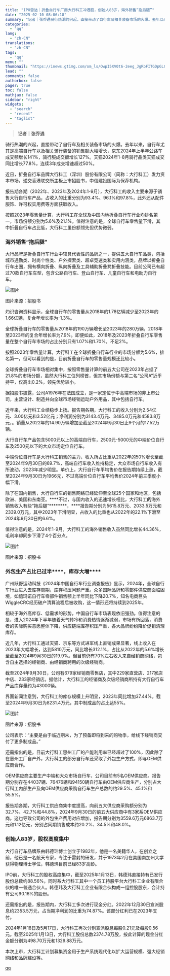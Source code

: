 ```yaml
---
title: "IPO雷达｜折叠自行车厂商大行科工冲港股，创始人83岁，海外销售“拖后腿”"
date: "2025-02-10 08:06:18"
summary: "记者｜张乔遇骑行热潮的兴起，直接带动了自行车及相关装备市场的火爆。去年以来，自行车尤其是高端自行车以..."
categories:
  - "qq"
lang:
  - "zh-CN"
translations:
  - "zh-CN"
tags:
  - "qq"
menu: ""
thumbnail: "https://inews.gtimg.com/om_ls/OwpI5XV0t6-2eeg_JgRbFITGDpGL0fArsATIsUOJj3wasAA_640360/0"
lead: ""
comments: false
authorbox: false
pager: true
toc: false
mathjax: false
sidebar: "right"
widgets:
  - "search"
  - "recent"
  - "taglist"
---
```


> **记者｜张乔遇**

骑行热潮的兴起，直接带动了自行车及相关装备市场的火爆。去年以来，自行车尤其是高端自行车以及相关骑行装备的销售额大幅增长，京东2024年上半年公路车成交额增长141%，骑行服成交额增长127%。天猫2024年1-8月骑行品类天猫成交同比增长77.8%，连续3年成交增速超过50%。

近日，折叠自行车品牌大行科工（深圳）股份有限公司（简称：大行科工）发力资本市场，递交香港联交所主板上市招股书，中信建投国际为保荐机构。

报告期各期（2022年、2023年及2024年1-9月），大行科工的收入主要来源于销售大行自行车产品，占收入的比重分别为93.4%、96.1%和97.8%，此外还从配件服饰、许可权实用费等方面获取收入。

按照2023年零售量计算，大行科工在全球及中国内地折叠自行车行业均排名第一，市场份额分别为5.6%及21.1%。值得注意的是，全球自行车零售量下滑，其中折叠自行车占比低，大行科工虽份额领先但优势微弱。

### ****海外销售“拖后腿”****

大行品牌是折叠自行车行业中较具代表性的品牌之一，提供五大自行车品类，包括城市通勤类、时尚个性类、户外探索类、超卓竞速类和实用内涵类，品牌以折叠自行车出圈，拥有横向折叠、纵向折叠及工具辅助折叠凳折叠技能。目前公司已有超过70款自行车车型，包含公路自行车、登山自行车、儿童自行车和电助力自行车。

![图片](https://inews.gtimg.com/om_bt/OEop6E0VhrmoySlN0O-tcE2s951SblI3y8Y3KStt9cTd0AA/641)

图片来源：招股书

灼识咨询资料显示，全球自行车的零售量从2018年的1.78亿辆减少至2023年的1.66亿辆，复合年增长率为-1.3%。

全球折叠自行车的零售量从2018年的190万辆增长至2023年的280万辆，2018年至2023年的复合年增长率为7.9%。即便如此，2018年及2023年折叠自行车零售量在整个自行车市场的占比分别只有1.07%和1.70%，不足2%。

按照2023年零售量计算，大行科工在全球折叠自行车行业的市场分额为5.6%，排名第一，但可以看到的是，目前折叠自行车的零售量规模还比较小。

全球折叠自行车市场相对集中，按照零售量计算的前五大公司在2023年占据了21.8%的市场分额，虽然大行科工位列榜首，但其市场份额与第二名“公司A”近乎持平，仅高出0.2%，领先优势较小。

据招股书披露，公司A1976年在法国成立，是一家定位于中高端市场的非上市公司，主营设计、制造并向全球市场经销运动户外用品，其中包括自行车。

近年来，大行科工业绩稳步上扬。报告期各期，大行科工的收入分别为2.54亿元、3.00亿元和3.52亿元；净利润分别为3143.4万元、3485.0万元和4583.8万元，。销量从2022年的14.90万辆增加至截至2024年9月30日止9个月的17.52万辆。

大行自行车产品包含5000元以上的高端自行车，2500元-5000元的中端价位自行车及2500元以下的大众市场定位自行车。

中端价位自行车是大行科工销售的主力，收入所占比重从2022年的50%增长至截至2024年9月30日的69.7%，高端自行车收入维持稳定，大众市场自行车收入有所波动，2023年减少明显。单价上，大行自行车平均售价在报告期持续上涨，截至2024年9月30日为1966元，不过高端价位自行车平均售价2024年前三季度小幅下滑。

除了在国内销售，大行自行车的销售网络已经延伸至全球25个国家和地区，包括欧洲、美国和东南亚。****不过，与国内收入的迅速增长相比，大行科工********的********海外销售收入有些“拖后腿”********，****报告期分别为5615.8万元、2033.5万元和2339.0万元，其中2023年下滑明显，占收入的比重也从2022年的22.1%下滑至2024年9月30日的6.6%。

值得注意的是，2024年1-9月，大行科工的海外销售收入虽然同比增长44.36%，毛利率却同步下滑了4个百分点。

![图片](https://inews.gtimg.com/om_bt/OyW1J26-Ce6W9_-I-xTQ6GUKwGZOkzCz5HVZqWTYb76coAA/641)

图片来源：招股书

### ****外包生产占比已过半********，库存大增****

广州跃野运动科技《2024年中国自行车行业调查报告》显示，2024年，全球自行车行业进入去库存周期，库存积压问题严重。众多国际品牌和零部件供应商面临困境，如禧玛诺自行车零部件销售额上半年同比下降20.7%，知名电商巨头WiggleCRC经历破产清算流程后被收购，这一情形还将持续到2025年。

相较于海外高库存、低需求的形势，中国自行车市场表现依旧强劲。值得注意的是，进入2024年下半年随着天气转冷和消费热情逐渐减弱，市场有所回落，消费者的实际购买意愿整体下降，供应链端库存积压严重，各大品牌纷纷降价促销清理库存。

近几年，大行科工通过天猫、京东等方式进军线上直销成果显著，线上收入在2023年大幅增长，达到5810万元，同比增长312.1%，占比从2022年的5.6%增长至截至2024年9月30日的19.9%。但目前仍有70%左右收入来自经销商网络，包含自主选择的经销商、由经销商聘用的次级经销商。

截至2024年9月30日，公司有679家经销商零售店，其中229家直营店、217家店中店、233家经销店。据估计，大行科工的经销商及次级经销商所持有大行自行车产品库存量约为43000辆。

界面新闻注意到，大行科工的库存规模上升明显，2023年同比增加37.44%，截至2024年9月30日为8231.4万元，其中制成品的占比达55%。

![图片](https://inews.gtimg.com/om_bt/O3fwu18BcyyNdPdN8YY39BlRg_4OAOqQD-D-KdD8ALbFcAA/641)

图片来源：招股书

公司表示：“主要是由于临近期末，为了预备即将到来的购物季，给线下经销商交付了更多制成品。”

还需指出的是，目前大行科工惠州工厂的产能利用率已经超过了100%，因此除了在惠州工厂自产外，大行科工的部分自行车还采取了外包生产方式，即与OEM供应商合作。

OEM供应商主要生产中端和大众市场自行车，公司目前有5名OEM供应商。报告期分别存在44037辆、76476辆和94150辆自行车由OEM供应商生产，分别占大行科工内部生产及向OEM供应商采购自行车生产总数的约29.5%、45.1%和55.5%。

报告期各期，大行科工供应商集中度提高，向前五大供应商采购额分别为32.7%、42.7%和44.8%，2024年9月30日的前五大供应商中有3家系OEM供应商。这也导致公司的外包生产费用对应增加，报告期分别为3559.6万元6863.7万元和1.12亿元，分别占同期销售成本约20.2%、34.5%和48.0%。

### ****创始人83岁，股权高度集中****

大行自行车品牌系由韩德玮博士创立于1982年，他是一名美籍华人，在创立之前，他已是一名航天专家，专注于雷射的研发，并于1973年2月在美国南加州大学获得物理博士学位，韩德玮目前已经83岁高龄。

IPO前，大行科工的股权高度集中，截至2025年1月13日，韩德玮直接持有已发行股份总数约88.56%，同时系大行科工其中一个员工持股平台大行科工企业有限合伙的唯一普通合伙人。韩德玮及大行科工企业有限合伙构成一组控股股东，合计持有公司90.16%的股份。

还需指出的是，报告期内，大行科工多次进行现金分红。2022年12月30日宣派股息约2353.5万元，占当期净利润的比重为74.87%。该部分红利已在2023年支付。

2024年1月18日及5月17日，大行科工再次分别宣派股息每股0.21元及每股0.56元。截至2025年1月13日，大行科工股份总数2374.78万股，按此计算的现金分红金额分别为498.70万元和1329.88万元。

本次上市，大行科工计划募集资金用于生产系统现代化以扩大运营规模、强大经销网络和品牌建设等。

[qq](https://new.qq.com/rain/a/20250210A019E500)
